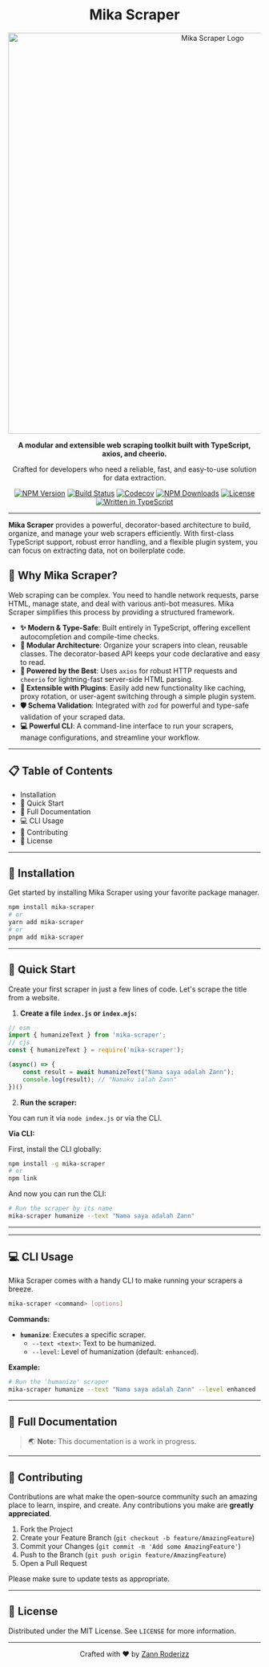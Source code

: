 <div align="center">
  <h1>Mika Scraper</h1>
  <img src="https://files.catbox.moe/rmobse.jpeg" alt="Mika Scraper Logo" width="800">
  <p>
    <strong>A modular and extensible web scraping toolkit built with TypeScript, axios, and cheerio.</strong>
  </p>
  <p>
    Crafted for developers who need a reliable, fast, and easy-to-use solution for data extraction.
  </p>
  
  <p>
    <a href="https://www.npmjs.com/package/mika-scraper"><img src="https://img.shields.io/npm/v/mika-scraper.svg?style=flat-square" alt="NPM Version"></a>
    <a href="https://github.com/MikaYelovich/mika-scraper/actions/workflows/ci.yml"><img src="https://img.shields.io/github/actions/workflow/status/MikaYelovich/mika-scraper/ci.yml?branch=main&style=flat-square" alt="Build Status"></a>
    <a href="https://codecov.io/gh/MikaYelovich/mika-scraper"><img src="https://img.shields.io/codecov/c/github/MikaYelovich/mika-scraper.svg?style=flat-square" alt="Codecov"></a>
    <a href="https://www.npmjs.com/package/mika-scraper"><img src="https://img.shields.io/npm/dt/mika-scraper.svg?style=flat-square" alt="NPM Downloads"></a>
    <a href="https://github.com/MikaYelovich/mika-scraper/blob/main/LICENSE"><img src="https://img.shields.io/npm/l/mika-scraper.svg?style=flat-square" alt="License"></a>
    <a href="https://typescriptlang.org"><img src="https://img.shields.io/badge/written%20in-TypeScript-blue.svg?style=flat-square" alt="Written in TypeScript"></a>
  </p>
</div>

---

**Mika Scraper** provides a powerful, decorator-based architecture to build, organize, and manage your web scrapers efficiently. With first-class TypeScript support, robust error handling, and a flexible plugin system, you can focus on extracting data, not on boilerplate code.

## 🤔 Why Mika Scraper?

Web scraping can be complex. You need to handle network requests, parse HTML, manage state, and deal with various anti-bot measures. Mika Scraper simplifies this process by providing a structured framework.

- **✨ Modern & Type-Safe**: Built entirely in TypeScript, offering excellent autocompletion and compile-time checks.
- **🔩 Modular Architecture**: Organize your scrapers into clean, reusable classes. The decorator-based API keeps your code declarative and easy to read.
- **🚀 Powered by the Best**: Uses `axios` for robust HTTP requests and `cheerio` for lightning-fast server-side HTML parsing.
- **🧩 Extensible with Plugins**: Easily add new functionality like caching, proxy rotation, or user-agent switching through a simple plugin system.
- **🛡️ Schema Validation**: Integrated with `zod` for powerful and type-safe validation of your scraped data.
- **💻 Powerful CLI**: A command-line interface to run your scrapers, manage configurations, and streamline your workflow.

---

## 📋 Table of Contents

- Installation
- 🚀 Quick Start
- 🧀 Full Documentation
- 💻 CLI Usage
- 🤝 Contributing
- 📜 License

---

## 🔧 Installation

Get started by installing Mika Scraper using your favorite package manager.

```bash
npm install mika-scraper
# or
yarn add mika-scraper
# or
pnpm add mika-scraper
```

---

## 🚀 Quick Start

Create your first scraper in just a few lines of code. Let's scrape the title from a website.

1.  **Create a file `index.js` or `index.mjs`:**

```js
// esm
import { humanizeText } from 'mika-scraper';
// cjs
const { humanizeText } = require('mika-scraper');

(async() => {
    const result = await humanizeText("Nama saya adalah Zann");
    console.log(result); // "Namaku ialah Zann"
})()
```

2.  **Run the scraper:**

You can run it via `node index.js` or via the CLI.


**Via CLI:**

First, install the CLI globally:
```bash
npm install -g mika-scraper
# or
npm link
```

And now you can run the CLI:

```bash
# Run the scraper by its name
mika-scraper humanize --text "Nama saya adalah Zann"
```

---



---

## 💻 CLI Usage

Mika Scraper comes with a handy CLI to make running your scrapers a breeze.

```bash
mika-scraper <command> [options]
```

**Commands:**

- **`humanize`**: Executes a specific scraper.
  - `--text <text>`: Text to be humanized.
  - `--level`: Level of humanization (default: `enhanced`).
  
**Example:**

```bash
# Run the 'humanize' scraper
mika-scraper humanize --text "Nama saya adalah Zann" --level enhanced
```

---

## 🧀 Full Documentation

> 🌏 **Note:** This documentation is a work in progress.

---

## 🤝 Contributing

Contributions are what make the open-source community such an amazing place to learn, inspire, and create. Any contributions you make are **greatly appreciated**.

1.  Fork the Project
2.  Create your Feature Branch (`git checkout -b feature/AmazingFeature`)
3.  Commit your Changes (`git commit -m 'Add some AmazingFeature'`)
4.  Push to the Branch (`git push origin feature/AmazingFeature`)
5.  Open a Pull Request

Please make sure to update tests as appropriate.

---

## 📜 License

Distributed under the MIT License. See `LICENSE` for more information.

---

<div align="center">
  <p>
    Crafted with ❤️ by <a href="https://github.com/MikaYelovich">Zann Roderizz</a>
  </p>
</div>